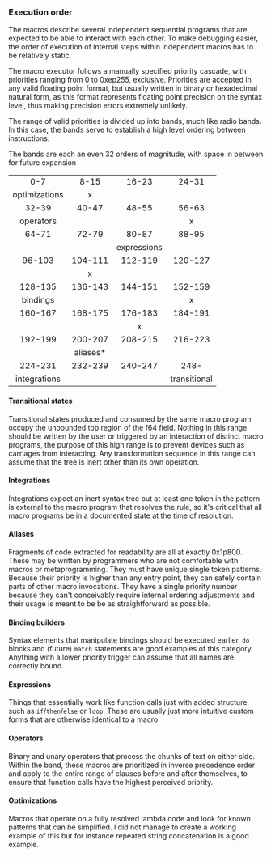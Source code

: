 ### Execution order

The macros describe several independent sequential programs that are expected to be able to interact with each other. To make debugging easier, the order of execution of internal steps within independent macros has to be relatively static.

The macro executor follows a manually specified priority cascade, with priorities ranging from 0 to 0xep255, exclusive. Priorities are accepted in any valid floating point format, but usually written in binary or hexadecimal natural form, as this format represents floating point precision on the syntax level, thus making precision errors extremely unlikely.

The range of valid priorities is divided up into bands, much like radio bands. In this case, the bands serve to establish a high level ordering between instructions.

The bands are each an even 32 orders of magnitude, with space in between for future expansion

|               |          |             |              |
| :-----------: | :------: | :---------: | :----------: |
|      0-7      |   8-15   |    16-23    |    24-31     |
| optimizations |    x     |             |              |
|     32-39     |  40-47   |    48-55    |    56-63     |
|   operators   |          |             |      x       |
|     64-71     |  72-79   |    80-87    |    88-95     |
|               |          | expressions |              |
|    96-103     | 104-111  |   112-119   |   120-127    |
|               |    x     |             |              |
|    128-135    | 136-143  |   144-151   |   152-159    |
|   bindings    |          |             |      x       |
|    160-167    | 168-175  |   176-183   |   184-191    |
|               |          |      x      |              |
|    192-199    | 200-207  |   208-215   |   216-223    |
|               | aliases* |             |              |
|    224-231    | 232-239  |   240-247   |     248-     |
| integrations  |          |             | transitional |

#### Transitional states

Transitional states produced and consumed by the same macro program occupy the unbounded top region of the f64 field. Nothing in this range should be written by the user or triggered by an interaction of distinct macro programs, the purpose of this high range is to prevent devices such as carriages from interacting. Any transformation sequence in this range can assume that the tree is inert other than its own operation.

#### Integrations

Integrations expect an inert syntax tree but at least one token in the pattern is external to the macro program that resolves the rule, so it's critical that all macro programs be in a documented state at the time of resolution.

#### Aliases

Fragments of code extracted for readability are all at exactly 0x1p800. These may be written by programmers who are not comfortable with macros or metaprogramming. They must have unique single token patterns. Because their priority is higher than any entry point, they can safely contain parts of other macro invocations. They have a single priority number because they can't conceivably require internal ordering adjustments and their usage is meant to be be as straightforward as possible.

#### Binding builders

Syntax elements that manipulate bindings should be executed earlier. `do` blocks and (future) `match` statements are good examples of this category. Anything with a lower priority trigger can assume that all names are correctly bound.

#### Expressions

Things that essentially work like function calls just with added structure, such as `if`/`then`/`else` or `loop`. These are usually just more intuitive custom forms that are otherwise identical to a macro

#### Operators

Binary and unary operators that process the chunks of text on either side. Within the band, these macros are prioritized in inverse precedence order and apply to the entire range of clauses before and after themselves, to ensure that function calls have the highest perceived priority.

#### Optimizations

Macros that operate on a fully resolved lambda code and look for known patterns that can be simplified. I did not manage to create a working example of this but for instance repeated string concatenation is a good example.
